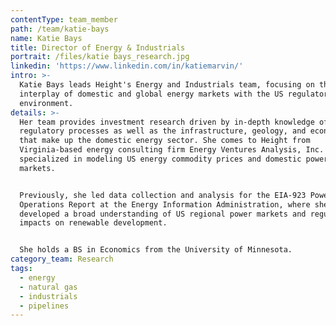 ```yaml
---
contentType: team_member
path: /team/katie-bays
name: Katie Bays
title: Director of Energy & Industrials
portrait: /files/katie bays_research.jpg
linkedin: 'https://www.linkedin.com/in/katiemarvin/'
intro: >-
  Katie Bays leads Height's Energy and Industrials team, focusing on the
  interplay of domestic and global energy markets with the US regulatory
  environment.
details: >-
  Her team provides investment research driven by in-depth knowledge of
  regulatory processes as well as the infrastructure, geology, and economics
  that make up the domestic energy sector. She comes to Height from
  Virginia-based energy consulting firm Energy Ventures Analysis, Inc. where she
  specialized in modeling US energy commodity prices and domestic power
  markets. 


  Previously, she led data collection and analysis for the EIA-923 Power Plant
  Operations Report at the Energy Information Administration, where she
  developed a broad understanding of US regional power markets and regulatory
  impacts on renewable development. 


  She holds a BS in Economics from the University of Minnesota.
category_team: Research
tags:
  - energy
  - natural gas
  - industrials
  - pipelines
---
```


